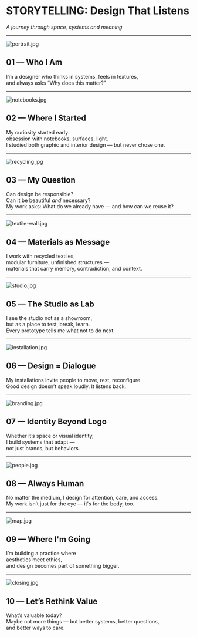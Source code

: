 # STORYTELLING: Design That Listens  
*A journey through space, systems and meaning*

---

![portrait.jpg](images/portrait.jpg)

## 01 — Who I Am  
I’m a designer who thinks in systems, feels in textures,  
and always asks “Why does this matter?”

---

![notebooks.jpg](images/notebooks.jpg)

## 02 — Where I Started  
My curiosity started early:  
obsession with notebooks, surfaces, light.  
I studied both graphic and interior design — but never chose one.

---

![recycling.jpg](images/recycling.jpg)

## 03 — My Question  
Can design be responsible?  
Can it be beautiful *and* necessary?  
My work asks: What do we already have — and how can we reuse it?

---

![textile-wall.jpg](images/textile-wall.jpg)

## 04 — Materials as Message  
I work with recycled textiles,  
modular furniture, unfinished structures —  
materials that carry memory, contradiction, and context.

---

![studio.jpg](images/studio.jpg)

## 05 — The Studio as Lab  
I see the studio not as a showroom,  
but as a place to test, break, learn.  
Every prototype tells me what not to do next.

---

![installation.jpg](images/installation.jpg)

## 06 — Design = Dialogue  
My installations invite people to move, rest, reconfigure.  
Good design doesn’t speak loudly. It listens back.

---

![branding.jpg](images/branding.jpg)

## 07 — Identity Beyond Logo  
Whether it’s space or visual identity,  
I build systems that adapt —  
not just brands, but behaviors.

---

![people.jpg](images/people.jpg)

## 08 — Always Human  
No matter the medium, I design for attention, care, and access.  
My work isn’t just for the eye — it's for the body, too.

---

![map.jpg](images/map.jpg)

## 09 — Where I'm Going  
I’m building a practice where  
aesthetics meet ethics,  
and design becomes part of something bigger.

---

![closing.jpg](images/closing.jpg)

## 10 — Let’s Rethink Value  
What’s valuable today?  
Maybe not more things — but better systems, better questions,  
and better ways to care.
